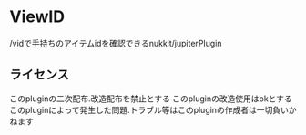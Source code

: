 # ViewID
/vidで手持ちのアイテムidを確認できるnukkit/jupiterPlugin

## ライセンス

このpluginの二次配布.改造配布を禁止とする
このpluginの改造使用はokとする
このpluginによって発生した問題.トラブル等はこのpluginの作成者は一切負いかねます
